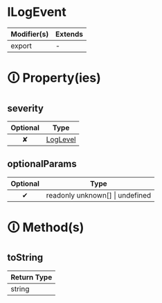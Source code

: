 # ILogEvent

| Modifier(s)                            | Extends                                    |
|----------------------------------------|--------------------------------------------|
| export | - |

# &#128712; Property(ies)

## severity

| Optional                           | Type                         |
|:----------------------------------:|------------------------------|
| ✘ | [LogLevel](https://hamedfathi.gitbook.io/aurelia-2-doc-api/kernel/enum/reporter/loglevel) |

## optionalParams

| Optional                           | Type                         |
|:----------------------------------:|------------------------------|
| ✔ | readonly unknown[] &#124; undefined |

# &#128712; Method(s)

## toString

| Return Type                       |
|-----------------------------------|
| string |